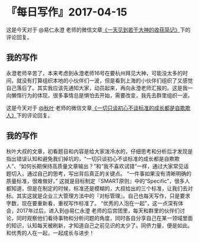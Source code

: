 # 『每日写作』2017-04-15

这是今天对于 @易仁永澄 老师的微信文章[《一天见到若干大神的收获简记》](http://mp.weixin.qq.com/s/7f9j6IdxxpIfJZK-LHNJgA)下的评论回复。

## 我的写作
永澄老师辛苦了，本来考虑到永澄老师16号在要杭州拜见大神，可能没太多的时间，就没有打算组织本地的小伙伴们一波，但是看到上海的小伙伴们组织了又感觉自己落后了。其实我应该先通知大家，动员起来，再向永澄老师汇报的。这是我一向懒惰行为的体现，很多事情总是惧怕去开始，需要改变，我先去群里组织一波。

这是今天对于 [@秋叶](http://weibo.com/u/1280110097) 老师的微信文章[《一切只谈初心不谈标准的成长都是自欺欺人》](http://mp.weixin.qq.com/s/jU-aAvIZRSC8e8OfPJ5sSg)下的评论回复。

## 我的写作
秋叶大叔的文章，初看题目和内容是给大家泼冷水的，仔细思考和分析后才发现是指出错误认知和避免我们掉坑的，“一切只谈初心不谈标准的成长都是自欺欺人”、“如何长期保持高质量文章输出？”和“我不喜欢试错”一样，通过大家常见话题切入，通过自己的思考，写出背后真正的关键点。
“一件事如果没有清晰明确的质量标准，很难做好。” 这就是目标制定『SMART原则』中的“Specific”，很多人都知道，但是在制定的时候，标准还是模糊的，大叔给出的三个标准，让我们去对标。其实这就是企业三大管理方法中的『对标管理』。自己也每天写作，只是要求字数，现在要重新看，重视写作标准了。
“优秀的人泡在一起”，这一点深有体会，2017年过后，进入到@易仁永澄 老师的后宫团里，每天和群里的伙伴们讨论，同时观察他们看待事物和分析问题的角度，同时各自分享自己在某一领域里面的知识，认知每天被刷新，才知道自己之前见识的太少了。同侪力量，便是如此。和优秀的人在一起，一起成长与进步！
